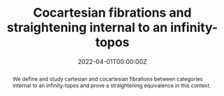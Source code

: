 ---
title: "Cocartesian fibrations and straightening internal to an infinity-topos"
authors:
- admin
date: "2022-04-01T00:00:00Z"
doi: ""

# Schedule page publish date (NOT publication's date).
publishDate: "2022-04-01T00:00:00Z"

# Publication type.
# Accepts a single type but formatted as a YAML list (for Hugo requirements).
# Enter a publication type from the CSL standard.
publication_types: ["article"]

# Publication name and optional abbreviated publication name.
publication: "Cocartesian fibrations and straightening internal to an infinity-topos,"
publication_short: ""

abstract: We define and study cartesian and cocartesian fibrations between categories internal to an infinity-topos and prove a straightening equivalence in this context.

links:
url_pdf: https://arxiv.org/pdf/2204.00295.pdf
---
